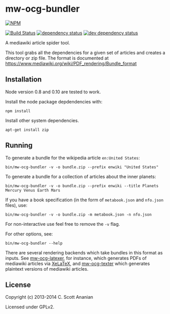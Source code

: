 # mw-ocg-bundler
[![NPM][NPM1]][NPM2]

[![Build Status][1]][2] [![dependency status][3]][4] [![dev dependency status][5]][6]

A mediawiki article spider tool.

This tool grabs all the dependencies for a given set of articles and
creates a directory or zip file.  The format is documented at
https://www.mediawiki.org/wiki/PDF_rendering/Bundle_format

## Installation

Node version 0.8 and 0.10 are tested to work.

Install the node package depdendencies with:
```
npm install
```

Install other system dependencies.
```
apt-get install zip
```

## Running

To generate a bundle for the wikipedia article `en:United States`:
```
bin/mw-ocg-bundler -v -o bundle.zip --prefix enwiki "United States"
```

To generate a bundle for a collection of articles about the inner planets:
```
bin/mw-ocg-bundler -v -o bundle.zip --prefix enwiki --title Planets Mercury Venus Earth Mars
```

If you have a book specification (in the form of `metabook.json` and
`nfo.json` files), use:
```
bin/mw-ocg-bundler -v -o bundle.zip -m metabook.json -n nfo.json
```

For non-interactive use feel free to remove the `-v` flag.

For other options, see:
```
bin/mw-ocg-bundler --help
```

There are several rendering backends which take bundles in this format
as inputs.  See [mw-ocg-latexer], for instance, which generates PDFs
of mediawiki articles via [XeLaTeX], and [mw-ocg-texter] which generates
plaintext versions of mediawiki articles.

## License

Copyright (c) 2013-2014 C. Scott Ananian

Licensed under GPLv2.

[mw-ocg-latexer]: https://github.com/wikimedia/mediawiki-extensions-Collection-OfflineContentGenerator-latex_renderer
[mw-ocg-texter]:  https://github.com/cscott/mw-ocg-texter
[XeLaTeX]:        https://en.wikipedia.org/wiki/XeTeX

[NPM1]: https://nodei.co/npm/mw-ocg-bundler.svg
[NPM2]: https://nodei.co/npm/mw-ocg-bundler/

[1]: https://travis-ci.org/cscott/mw-ocg-bundler.svg
[2]: https://travis-ci.org/cscott/mw-ocg-bundler
[3]: https://david-dm.org/wikimedia/mediawiki-extensions-Collection-OfflineContentGenerator-bundler.svg
[4]: https://david-dm.org/wikimedia/mediawiki-extensions-Collection-OfflineContentGenerator-bundler
[5]: https://david-dm.org/wikimedia/mediawiki-extensions-Collection-OfflineContentGenerator-bundler/dev-status.svg
[6]: https://david-dm.org/wikimedia/mediawiki-extensions-Collection-OfflineContentGenerator-bundler#info=devDependencies
